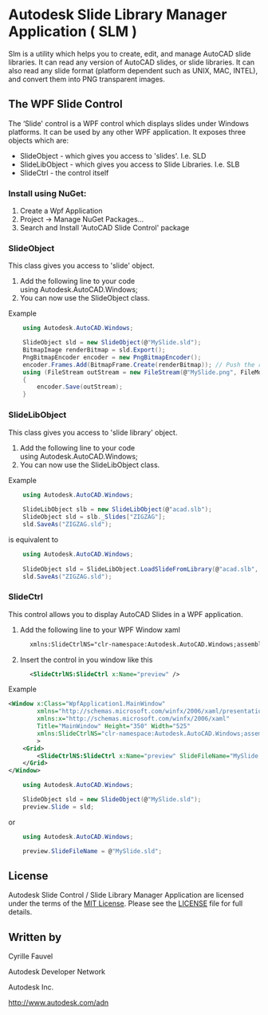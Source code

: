 
# Autodesk Slide Library Manager Application ( SLM )

Slm is a utility which helps you to create, edit, and manage AutoCAD slide libraries. 
It can read any version of AutoCAD slides, or slide libraries. 
It can also read any slide format (platform dependent such as UNIX, MAC, INTEL), and convert them into PNG transparent images.


## The WPF Slide Control

The ‘Slide' control is a WPF control which displays slides under Windows platforms.
It can be used by any other WPF application. It exposes three objects which are:

  * SlideObject - which gives you access to 'slides'. I.e. SLD 
  * SlideLibObject - which gives you access to Slide Libraries. I.e. SLB
  * SlideCtrl - the control itself

  
### Install using NuGet:
  1. Create a Wpf Application 
  2. Project -> Manage NuGet Packages...
  3. Search and Install 'AutoCAD Slide Control' package


### SlideObject

This class gives you access to 'slide' object.

  1. Add  the following line to your code<br />
      using Autodesk.AutoCAD.Windows;
  2. You can now use the SlideObject class.

Example
```  c#
	using Autodesk.AutoCAD.Windows;

	SlideObject sld = new SlideObject(@"MySlide.sld");
	BitmapImage renderBitmap = sld.Export();
	PngBitmapEncoder encoder = new PngBitmapEncoder();
	encoder.Frames.Add(BitmapFrame.Create(renderBitmap)); // Push the rendered bitmap to it
	using (FileStream outStream = new FileStream(@"MySlide.png", FileMode.Create)) // Create a file stream for saving image
	{
		encoder.Save(outStream);
	}
``` 


### SlideLibObject

This class gives you access to 'slide library' object.

  1. Add  the following line to your code<br />
      using Autodesk.AutoCAD.Windows;
  2. You can now use the SlideLibObject class.

Example
``` c#
	using Autodesk.AutoCAD.Windows;
	
	SlideLibObject slb = new SlideLibObject(@"acad.slb");
	SlideObject sld = slb._Slides["ZIGZAG"];
	sld.SaveAs("ZIGZAG.sld");
```
is equivalent to
``` c#
	using Autodesk.AutoCAD.Windows;
	
	SlideObject sld = SlideLibObject.LoadSlideFromLibrary(@"acad.slb", "ZIGZAG");
	sld.SaveAs("ZIGZAG.sld");
```


### SlideCtrl

This control allows you to display AutoCAD Slides in a WPF application.

  1. Add  the following line to your WPF Window xaml<br />
``` xml
      xmlns:SlideCtrlNS="clr-namespace:Autodesk.AutoCAD.Windows;assembly=SlideCtrl"
```
  2. Insert the control in you window like this<br />
``` xml
      <SlideCtrlNS:SlideCtrl x:Name="preview" />
```

Example
``` xml
<Window x:Class="WpfApplication1.MainWindow"
        xmlns="http://schemas.microsoft.com/winfx/2006/xaml/presentation"
        xmlns:x="http://schemas.microsoft.com/winfx/2006/xaml"
        Title="MainWindow" Height="350" Width="525"
		xmlns:SlideCtrlNS="clr-namespace:Autodesk.AutoCAD.Windows;assembly=SlideCtrl"
		>
    <Grid>
		<SlideCtrlNS:SlideCtrl x:Name="preview" SlideFileName="MySlide.sld" />
	</Grid>
</Window>
```
``` c#
	using Autodesk.AutoCAD.Windows;

	SlideObject sld = new SlideObject(@"MySlide.sld");
	preview.Slide = sld;
```
or
``` c#
	using Autodesk.AutoCAD.Windows;

	preview.SlideFileName = @"MySlide.sld";
```


## License

Autodesk Slide Control / Slide Library Manager Application are licensed under the terms of the [MIT License](http://opensource.org/licenses/MIT). Please see the [LICENSE](LICENSE) file for full details.


## Written by

Cyrille Fauvel

Autodesk Developer Network

Autodesk Inc.

http://www.autodesk.com/adn  
